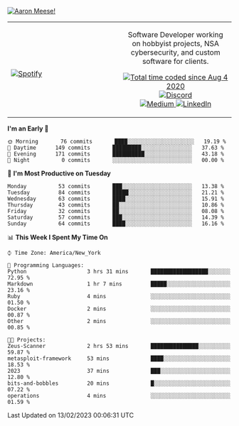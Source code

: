 [![Aaron Meese!](https://user-images.githubusercontent.com/17814535/88975338-a2aabf00-d27f-11ea-963f-8a19608716b4.png)](https://github.com/ajmeese7/readme-ascii "README ASCII")

<!-- Modified from project here: https://github.com/novatorem/novatorem -->
<table width="100%">
  <tr>
  <td width="50%">

&nbsp; <br> [![Spotify](https://ajmeese7.vercel.app/api/spotify)](https://open.spotify.com/user/ajmeese)

  </td>
  <td width="50%">
    <p align="center">
    Software Developer working on hobbyist projects, NSA cybersecurity, and custom software for clients.
    </p>
    <p align="center">
      <a href="https://wakatime.com/@f726891d-3b02-46cd-9b60-e8c59f9e2b14">
        <img src="https://wakatime.com/badge/user/f726891d-3b02-46cd-9b60-e8c59f9e2b14.svg" alt="Total time coded since Aug 4 2020" title="WakaTime" />
      </a>
      <a href="http://link.aaronmeese.com/discord">
        <img src="https://img.shields.io/badge/discord-ajmeese7%234835-369?style=flat-square&logo=discord&logoColor=white&color=purple" alt="Discord" title="Discord">
      </a>
      <br />
      <a href="https://link.aaronmeese.com/medium">
        <img src="https://img.shields.io/badge/medium-ajmeese7-1DB954?style=flat-square&logo=medium&logoColor=white" alt="Medium" title="Medium">
      </a>
      <a href="https://link.aaronmeese.com/linkedin">
        <img src="https://img.shields.io/badge/linkedIn-aaronmeese-1DB954?style=flat-square&logo=linkedin&logoColor=white&color=blue" alt="LinkedIn" title="LinkedIn">
      </a>
    </p>
  </td>

</table>

[//]: <> (The `&nbsp;` is to have Aphelion take up more space)

<!--START_SECTION:waka-->
**I'm an Early 🐤** 

```text
🌞 Morning       76 commits       ████░░░░░░░░░░░░░░░░░░░░░   19.19 % 
🌆 Daytime      149 commits       █████████░░░░░░░░░░░░░░░░   37.63 % 
🌃 Evening      171 commits       ██████████░░░░░░░░░░░░░░░   43.18 % 
🌙 Night          0 commits       ░░░░░░░░░░░░░░░░░░░░░░░░░   00.00 % 

```
📅 **I'm Most Productive on Tuesday** 

```text
Monday          53 commits       ███░░░░░░░░░░░░░░░░░░░░░░   13.38 % 
Tuesday         84 commits       █████░░░░░░░░░░░░░░░░░░░░   21.21 % 
Wednesday       63 commits       ████░░░░░░░░░░░░░░░░░░░░░   15.91 % 
Thursday        43 commits       ██░░░░░░░░░░░░░░░░░░░░░░░   10.86 % 
Friday          32 commits       ██░░░░░░░░░░░░░░░░░░░░░░░   08.08 % 
Saturday        57 commits       ███░░░░░░░░░░░░░░░░░░░░░░   14.39 % 
Sunday          64 commits       ████░░░░░░░░░░░░░░░░░░░░░   16.16 % 

```


📊 **This Week I Spent My Time On** 

```text
⌚︎ Time Zone: America/New_York

💬 Programming Languages: 
Python                   3 hrs 31 mins       ██████████████████░░░░░░░   72.95 % 
Markdown                 1 hr 7 mins         █████░░░░░░░░░░░░░░░░░░░░   23.16 % 
Ruby                     4 mins              ░░░░░░░░░░░░░░░░░░░░░░░░░   01.50 % 
Docker                   2 mins              ░░░░░░░░░░░░░░░░░░░░░░░░░   00.87 % 
Other                    2 mins              ░░░░░░░░░░░░░░░░░░░░░░░░░   00.85 % 

🐱‍💻 Projects: 
Zeus-Scanner             2 hrs 53 mins       ███████████████░░░░░░░░░░   59.87 % 
metasploit-framework     53 mins             ████░░░░░░░░░░░░░░░░░░░░░   18.53 % 
2023                     37 mins             ███░░░░░░░░░░░░░░░░░░░░░░   12.80 % 
bits-and-bobbles         20 mins             █░░░░░░░░░░░░░░░░░░░░░░░░   07.22 % 
operations               4 mins              ░░░░░░░░░░░░░░░░░░░░░░░░░   01.59 % 

```


 Last Updated on 13/02/2023 00:06:31 UTC
<!--END_SECTION:waka-->
